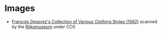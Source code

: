 # Images
- [François Desprez's Collection of Various Clothing Styles (1562)](https://publicdomainreview.org/collection/recueil-de-la-diversite-des-habits/) scanned by the [Rijksmuseum](https://www.rijksmuseum.nl/en/search?p=1&ps=12&involvedMaker=Fran%C3%A7ois%20Desprez&st=Objects&ii=4) under CC0
